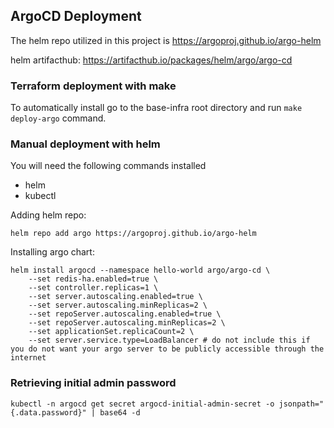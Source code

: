 ## ArgoCD Deployment
The helm repo utilized in this project is https://argoproj.github.io/argo-helm

helm artifacthub: https://artifacthub.io/packages/helm/argo/argo-cd

### Terraform deployment with make
To automatically install go to the base-infra root directory and run `make deploy-argo` command.

### Manual deployment with helm
You will need the following commands installed
- helm
- kubectl


Adding helm repo:
```commandline
helm repo add argo https://argoproj.github.io/argo-helm
```


Installing argo chart:
```commandline
helm install argocd --namespace hello-world argo/argo-cd \
    --set redis-ha.enabled=true \
    --set controller.replicas=1 \
    --set server.autoscaling.enabled=true \
    --set server.autoscaling.minReplicas=2 \
    --set repoServer.autoscaling.enabled=true \
    --set repoServer.autoscaling.minReplicas=2 \
    --set applicationSet.replicaCount=2 \
    --set server.service.type=LoadBalancer # do not include this if you do not want your argo server to be publicly accessible through the internet
```

### Retrieving initial admin password
```commandline
kubectl -n argocd get secret argocd-initial-admin-secret -o jsonpath="{.data.password}" | base64 -d
```


